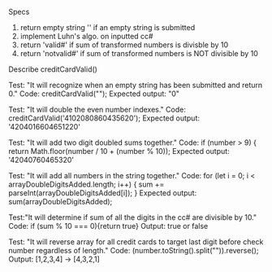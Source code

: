 Specs
1) return empty string '' if an empty string is submitted
2) implement Luhn's algo. on inputted cc#
3) return 'valid#' if sum of transformed numbers is divisble   by 10
4) return 'notvalid#' if sum of transformed numbers is NOT divisible by 10 

Describe creditCardValid()

Test: "It will recognize when an empty string has been submitted and return 0."
Code: creditCardValid("");
Expected output: "0"

Test: "It will double the even number indexes."
Code: creditCardValid('4102080860435620');
Expected output: '4204016604651220'

Test: "It will add two digit doubled sums together."
Code: if (number > 9) {
      return Math.floor(number / 10 + (number % 10));
Expected output: '42040760465320'

Test: "It will add all numbers in the string together."
Code: for (let i = 0; i < arrayDoubleDigitsAdded.length; i++) {
    sum += parseInt(arrayDoubleDigitsAdded[i]);
  }
Expected output: sum(arrayDoubleDigitsAdded);

Test:"It will determine if sum of all the digits in the cc# are divisible by 10."
Code: if (sum % 10 === 0){return true}
Output: true or false

Test: "It will reverse array for all credit cards to target last digit before check number regardless of length."
Code: (number.toString().split("")).reverse();
Output: [1,2,3,4] -> [4,3,2,1]


